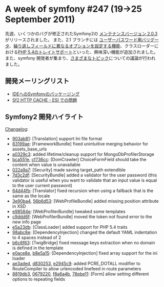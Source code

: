 A week of symfony #247 (19->25 September 2011)
==============================================

先週、いくつかのバグが修正されたSymfony2の [メンテナンスバージョン 2.0.3](http://symfony.com/blog/symfony-2-0-3-released)がリリースされました。
また、2.1 ブランチには [ユーザーパスワード用バリデータ](https://github.com/symfony/symfony/commit/7d3c2df98d993f5406e712e39b7b5a1b1059f814)、[繰り返しフィールドに異なるオプションを設定する機能](https://github.com/symfony/symfony/commit/8819db3923e9a2ea8b73b3d0eafcedc4ab899c6b)、クラスローダーにおける[PHP 5.4のトレイトサポート](https://github.com/symfony/symfony/commit/e5a23dbdaa0f33a282d425d706c8622f58776016)といった、興味深い機能が追加されました。
また、symfony 開発者が集まり、[さまざまなトピック](https://gist.github.com/1235987)についての議論が行われました。
 
開発メーリングリスト
--------------------

  * [IDEへのSymfonyのパッケージング](https://groups.google.com/forum/#!topic/symfony-devs/PLKiBU3HEQk)
  * [Sf2 HTTP CACHE - ESI での問題](https://groups.google.com/forum/#!topic/symfony-devs/93LdIp0rRAE)

Symfony2 開発ハイライト
-----------------------

[Changelog](http://github.com/symfony/symfony/commits/master):

  * [903ab81](http://github.com/symfony/symfony/commit/903ab81434269ec776030a25b3dbadf789c991a5 "903ab81434269ec776030a25b3dbadf789c991a5 commit on github"): \[Translation\] support Ini file format
  * [83199ae](http://github.com/symfony/symfony/commit/83199aec0093918c1820e738a8c3e2be9842c71f "83199aec0093918c1820e738a8c3e2be9842c71f commit on github"): \[FrameworkBundle\] fixed unintuitive merging behavior for assets_base_urls
  * [a0329c3](http://github.com/symfony/symfony/commit/a0329c37c9a00c594bd41fc178ad444926a86da3 "a0329c37c9a00c594bd41fc178ad444926a86da3 commit on github"): added lifetime/cleanup support for MongoDbProfilerStorage
  * [bca551e](http://github.com/symfony/symfony/commit/bca551e86fdba47064454fbabcaf88801aa5da7f "bca551e86fdba47064454fbabcaf88801aa5da7f commit on github"), [cf736cc](http://github.com/symfony/symfony/commit/cf736ccde38465dce8355c7ff2d9d69ef2deded6 "cf736ccde38465dce8355c7ff2d9d69ef2deded6 commit on github"): \[DomCrawler\] ChoiceFormField should take the content when value is unavailable
  * [022a9a7](http://github.com/symfony/symfony/commit/022a9a7a6e8af993957a490561e9ba0c0d4a804f "022a9a7a6e8af993957a490561e9ba0c0d4a804f commit on github"): \[Security\] made saving target_path extendible
  * [7d3c2df](http://github.com/symfony/symfony/commit/7d3c2df98d993f5406e712e39b7b5a1b1059f814 "7d3c2df98d993f5406e712e39b7b5a1b1059f814 commit on github"): \[SecurityBundle\] added a validator for the user password (this validator is useful when you want to validate that an input value is equal to the user current password)
  * [64d44fb](http://github.com/symfony/symfony/commit/64d44fbb9332f7973a21ca9c428d64b3c29ba23d "64d44fbb9332f7973a21ca9c428d64b3c29ba23d commit on github"): \[Translator\] fixed recursion when using a fallback that is the same as the locale
  * [3e90ba4](http://github.com/symfony/symfony/commit/3e90ba4f76ba231f828c50f5e22168e1ceb28e73 "3e90ba4f76ba231f828c50f5e22168e1ceb28e73 commit on github"), [56b6d53](http://github.com/symfony/symfony/commit/56b6d537d6f803e3b497292c14f16fdfd1514126 "56b6d537d6f803e3b497292c14f16fdfd1514126 commit on github"): \[WebProfileBundle\] added missing position attribute in XSD
  * [e98584e](http://github.com/symfony/symfony/commit/e98584e2f3aa931192642e5179cd9919330c612b "e98584e2f3aa931192642e5179cd9919330c612b commit on github"): \[WebProfilerBundle\] tweaked some templates
  * [c9ddd6f](http://github.com/symfony/symfony/commit/c9ddd6fd8b647764f2d2bca64d97cff2cab1ea34 "c9ddd6fd8b647764f2d2bca64d97cff2cab1ea34 commit on github"): \[WebProfilerBundle\] moved the token not found error to the new info page
  * [e5a23db](http://github.com/symfony/symfony/commit/e5a23dbdaa0f33a282d425d706c8622f58776016 "e5a23dbdaa0f33a282d425d706c8622f58776016 commit on github"): \[ClassLoader\] added support for PHP 5.4 traits
  * [98abc8e](http://github.com/symfony/symfony/commit/98abc8ed050d831b9a93b8da31c6453662d80d04 "98abc8ed050d831b9a93b8da31c6453662d80d04 commit on github"): \[DependencyInjection\] changed the default YAML indentation to 4 spaces instead of 2
  * [b6c8f63](http://github.com/symfony/symfony/commit/b6c8f639f071b0baa52dcfac3322a41dd26d1aa4 "b6c8f639f071b0baa52dcfac3322a41dd26d1aa4 commit on github"): \[TwigBridge\] fixed message keys extraction when no domain is defined in the template
  * [e0ace8e](http://github.com/symfony/symfony/commit/e0ace8eaee2756c60d79681d907b01875d06e7dc "e0ace8eaee2756c60d79681d907b01875d06e7dc commit on github"), [b8e5a15](http://github.com/symfony/symfony/commit/b8e5a155e4f0dad7e1d7a687e6e99e48d6447696 "b8e5a155e4f0dad7e1d7a687e6e99e48d6447696 commit on github"): \[DependencyInjection\] fixed array support for the ini loader
  * [ae3aded](http://github.com/symfony/symfony/commit/ae3aded83fbb03a0b043a8c13851c53f8086ed6d "ae3aded83fbb03a0b043a8c13851c53f8086ed6d commit on github"), [d830253](http://github.com/symfony/symfony/commit/d83025387636487163a96d37336be89885e452a0 "d83025387636487163a96d37336be89885e452a0 commit on github"), [e2945c9](http://github.com/symfony/symfony/commit/e2945c9f9b886d19d67291a5bce1ca6da572ae64 "e2945c9f9b886d19d67291a5bce1ca6da572ae64 commit on github"): added PCRE_DOTALL modifier to RouteCompiler to allow urlencoded linefeed in route parameters
  * [8819db3](http://github.com/symfony/symfony/commit/8819db3923e9a2ea8b73b3d0eafcedc4ab899c6b "8819db3923e9a2ea8b73b3d0eafcedc4ab899c6b commit on github"), [0679220](http://github.com/symfony/symfony/commit/0679220b45f9d1f541afbc238a972c15f4276c4e "0679220b45f9d1f541afbc238a972c15f4276c4e commit on github"), [f8a6a4b](http://github.com/symfony/symfony/commit/f8a6a4b1e56f4f3d8e7c32f5a6b6e3884c462945 "f8a6a4b1e56f4f3d8e7c32f5a6b6e3884c462945 commit on github"), [78ebe11](http://github.com/symfony/symfony/commit/78ebe11a0c74cde826c93c3da7228f0d34e1e16d "78ebe11a0c74cde826c93c3da7228f0d34e1e16d commit on github"): \[Form\] allow setting different options to repeating fields

